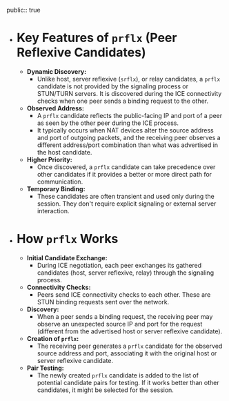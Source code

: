 public:: true

- # **Key Features of `prflx` (Peer Reflexive Candidates)**
	- **Dynamic Discovery:**
		- Unlike host, server reflexive (`srflx`), or relay candidates, a `prflx` candidate is not provided by the signaling process or STUN/TURN servers. It is discovered during the ICE connectivity checks when one peer sends a binding request to the other.
	- **Observed Address:**
		- A `prflx` candidate reflects the public-facing IP and port of a peer as seen by the other peer during the ICE process.
		- It typically occurs when NAT devices alter the source address and port of outgoing packets, and the receiving peer observes a different address/port combination than what was advertised in the host candidate.
	- **Higher Priority:**
		- Once discovered, a `prflx` candidate can take precedence over other candidates if it provides a better or more direct path for communication.
	- **Temporary Binding:**
		- These candidates are often transient and used only during the session. They don't require explicit signaling or external server interaction.
- # **How `prflx` Works**
	- **Initial Candidate Exchange:**
		- During ICE negotiation, each peer exchanges its gathered candidates (host, server reflexive, relay) through the signaling process.
	- **Connectivity Checks:**
		- Peers send ICE connectivity checks to each other. These are STUN binding requests sent over the network.
	- **Discovery:**
		- When a peer sends a binding request, the receiving peer may observe an unexpected source IP and port for the request (different from the advertised host or server reflexive candidate).
	- **Creation of `prflx`:**
		- The receiving peer generates a `prflx` candidate for the observed source address and port, associating it with the original host or server reflexive candidate.
	- **Pair Testing:**
		- The newly created `prflx` candidate is added to the list of potential candidate pairs for testing. If it works better than other candidates, it might be selected for the session.